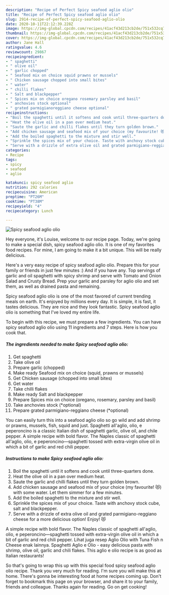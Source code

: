```yaml
---
description: "Recipe of Perfect Spicy seafood aglio olio"
title: "Recipe of Perfect Spicy seafood aglio olio"
slug: 2914-recipe-of-perfect-spicy-seafood-aglio-olio
date: 2020-10-11T22:12:39.228Z
image: https://img-global.cpcdn.com/recipes/41acf43d213cb2de/751x532cq70/spicy-seafood-aglio-olio-recipe-main-photo.jpg
thumbnail: https://img-global.cpcdn.com/recipes/41acf43d213cb2de/751x532cq70/spicy-seafood-aglio-olio-recipe-main-photo.jpg
cover: https://img-global.cpcdn.com/recipes/41acf43d213cb2de/751x532cq70/spicy-seafood-aglio-olio-recipe-main-photo.jpg
author: Jane Hall
ratingvalue: 4.6
reviewcount: 29867
recipeingredient:
- " spaghetti"
- " olive oil"
- " garlic chopped"
- " Seafood mix on choice squid prawns or mussels"
- " Chicken sausage chopped into small bites"
- " water"
- " chilli flakes"
- " Salt and blackpepper"
- " Spices mix on choice oregano rosemary parsley and basil"
- " anchovies stock optional"
- " grated parmigianoreggiano cheese optional"
recipeinstructions:
- "Boil the spaghetti until it softens and cook until three-quarters done."
- "Heat the olive oil in a pan over medium heat."
- "Saute the garlic and chilli flakes until they turn golden brown."
- "Add chicken sausage and seafood mix of your choice (my favourite! 😻) with some water. Let them simmer for a few minutes."
- "Add the boiled spaghetti to the mixture and stir well."
- "Sprinkle the spices mix of your choice. Taste with anchovy stock cube, salt and blackpepper."
- "Serve with a drizzle of extra olive oil and grated parmigiano-reggiano cheese for a more delicious option! Enjoy! 😻"
categories:
- Recipe
tags:
- spicy
- seafood
- aglio

katakunci: spicy seafood aglio 
nutrition: 292 calories
recipecuisine: American
preptime: "PT26M"
cooktime: "PT38M"
recipeyield: "4"
recipecategory: Lunch

---
```



![Spicy seafood aglio olio](https://img-global.cpcdn.com/recipes/41acf43d213cb2de/751x532cq70/spicy-seafood-aglio-olio-recipe-main-photo.jpg)

Hey everyone, it's Louise, welcome to our recipe page. Today, we're going to make a special dish, spicy seafood aglio olio. It is one of my favorites food recipes. For mine, I am going to make it a bit unique. This will be really delicious.

Here&#39;s a very easy recipe of spicy seafood aglio olio. Prepare this for your family or friends in just few minutes :) And if you have any. Top servings of garlic and oil spaghetti with spicy shrimp and serve with Tomato and Onion Salad and Crusty Bread. Prep your garlic and parsley for aglio olio and set them, as well as drained pasta and remaining.

Spicy seafood aglio olio is one of the most favored of current trending meals on earth. It's enjoyed by millions every day. It is simple, it is fast, it tastes delicious. They are nice and they look fantastic. Spicy seafood aglio olio is something that I've loved my entire life.


To begin with this recipe, we must prepare a few ingredients. You can have spicy seafood aglio olio using 11 ingredients and 7 steps. Here is how you cook that.

<!--inarticleads1-->

##### The ingredients needed to make Spicy seafood aglio olio:

1. Get  spaghetti
1. Take  olive oil
1. Prepare  garlic (chopped)
1. Make ready  Seafood mix on choice (squid, prawns or mussels)
1. Get  Chicken sausage (chopped into small bites)
1. Get  water
1. Take  chilli flakes
1. Make ready  Salt and blackpepper
1. Prepare  Spices mix on choice (oregano, rosemary, parsley and basil)
1. Take  anchovies stock (*optional)
1. Prepare  grated parmigiano-reggiano cheese (*optional)


You can easily turn this into a seafood aglio olio so go wild and add shrimp or prawns, mussels, fish, squid and just. Spaghetti all&#39;aglio, olio, e peperoncino is a classic Italian dish of spaghetti garlic, olive oil, and chile pepper. A simple recipe with bold flavor. The Naples classic of spaghetti all&#39;aglio, olio, e peperoncino—spaghetti tossed with extra-virgin olive oil in which a bit of garlic and red chili pepper. 

<!--inarticleads2-->

##### Instructions to make Spicy seafood aglio olio:

1. Boil the spaghetti until it softens and cook until three-quarters done.
1. Heat the olive oil in a pan over medium heat.
1. Saute the garlic and chilli flakes until they turn golden brown.
1. Add chicken sausage and seafood mix of your choice (my favourite! 😻) with some water. Let them simmer for a few minutes.
1. Add the boiled spaghetti to the mixture and stir well.
1. Sprinkle the spices mix of your choice. Taste with anchovy stock cube, salt and blackpepper.
1. Serve with a drizzle of extra olive oil and grated parmigiano-reggiano cheese for a more delicious option! Enjoy! 😻


A simple recipe with bold flavor. The Naples classic of spaghetti all&#39;aglio, olio, e peperoncino—spaghetti tossed with extra-virgin olive oil in which a bit of garlic and red chili pepper. Lihat juga resep Aglio Olio with Tuna Fish n Cheese enak lainnya. Spaghetti Aglio e Olio - easy delicious pasta with shrimp, olive oil, garlic and chili flakes. This aglio e olio recipe is as good as Italian restaurants! 

So that's going to wrap this up with this special food spicy seafood aglio olio recipe. Thank you very much for reading. I'm sure you will make this at home. There's gonna be interesting food at home recipes coming up. Don't forget to bookmark this page on your browser, and share it to your family, friends and colleague. Thanks again for reading. Go on get cooking!
